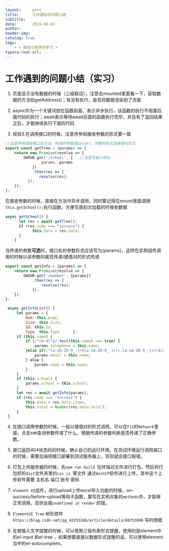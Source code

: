 ```yaml
---
layout:     post
title:      工作遇到的问题小结
subtitle:  
date:       2019-08-03
author:     
header-img: 
catalog: true
tags:
    - < 微信小程序的学习 >
typora-root-url: ..
---
```


# 工作遇到的问题小结（实习）

1. 页面显示没有数据的时候（三级联动），注意去mounted里面看一下，获取数据的方法如getAddress()；有没有执行，是否将数据渲染到了页面

2. async作为一个关键词放在函数前面，表示异步执行，该函数的执行不阻塞后面代码的执行；await表示等待await后面的函数执行完毕，并且有了返回结果之后，才能继续执行下面的代码

3. 经验3.在调用接口的时候，注意传参和接收参数的形式要一致

```javascript
//这是声明调用接口的方法，传递的参数是params，参数的形式是键值对形式
export const getTree = (params) => {
	return new Promise(resolve => {
        SWXHR.get('/school', {   //这里写接口地址 
                params: params
            })
            .then(res => {
               resolve(res);
          });
    });
};
```

在接收参数的时候，直接在方法中异步调用，同时要记得在mount里面调用`this.getSchool();`执行函数，方便页面初次加载的时候有数据

```javascript
async getSchool() {
      let res = await getTree();
      if (res.code === "success") {
        	this.data = res.data;
      }
    }
```

当传递的参数**可选**时，接口处的参数形式应该写为{params}，这样在实例组件调用的时候以该参数的属性传递/键值对的形式传递   

```javascript
export const getInfo = (params) => {    
	return new Promise(resolve => {        
		SWXHR.get('/member', {params})
            .then(res => {
            	resolve(res);
        	});    
    });
};
```

```javascript
 async getInfoList() {      
     let params = {        
         Num: this.page,        
         Size: this.Size,        
         Id: this.Id,        
         Type: this.Type      };      
     if (this.name) {        
         if (/^[0-9]*$/.test(this.name) === true) {          
             params.telephone = this.name;        
         }else if(/^[a-zA-Z0-9_-]+@[a-zA-Z0-9_-]+(\.[a-zA-Z0-9_-]+)+$/g.test(this.name)   
             params.email = this.name;        
         } else {          
             params.name = this.name;        
         }      
     }      
     if (this.school) {        
         params.school = this.school;      
     }      
     let res = await getInfo(params);      
     if (res.code === "success") {        
         this.data = res.data.items;             
         this.total = Number(res.data.total);      
     }    
 },
```

4. 在接口调用参数的时候，一般以键值对的形式调用，可以在`F12`的`Network`里面，点击`XHR`查询参数传递了什么，根据传递的参数判断是否传递了正确参数。

5. 接口返回404状态码的时候，确认自己的运行环境，在测试环境运行调用接口的时候，需要后端把接口部署到测试服务器上，否则就会接口报错。

6. 打包上传服务器的时候，先`npm run build `在终端对文件进行打包，然后将打包好的` dist `文件夹里的`css js `等文件 通过`WinSCP`软件进行上传，其中这个上传软件需要 主机名 端口 账号 密码
7. `element UI`组件，进行upload上传excel导入功能的时候，on-success/before-upload等钩子函数，要写在实例对象的`methods`中，才能够正常调用，否则会报`undefined in render` 的错。

8. `ElementUI Tree` 树形控件` https://blog.csdn.net/qq_42255106/article/details/80753096 ` 写的很细

9. 在做输入文字提醒的时候，可以使用三级列表形式提醒，使用的是element中的el-input 和el-tree ，如果想要直接以数据形式提醒的话，可以使用element当中的el-autocomplete。